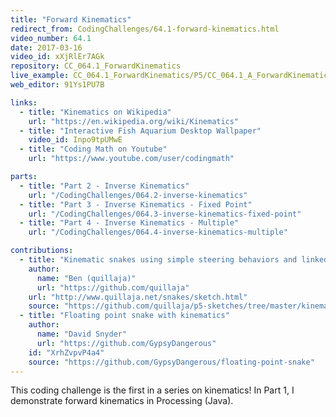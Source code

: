 ```yaml
---
title: "Forward Kinematics"
redirect_from: CodingChallenges/64.1-forward-kinematics.html
video_number: 64.1
date: 2017-03-16
video_id: xXjRlEr7AGk
repository: CC_064.1_ForwardKinematics
live_example: CC_064.1_ForwardKinematics/P5/CC_064.1_A_ForwardKinematics
web_editor: 91Ys1PU7B

links:
  - title: "Kinematics on Wikipedia"
    url: "https://en.wikipedia.org/wiki/Kinematics"
  - title: "Interactive Fish Aquarium Desktop Wallpaper"
    video_id: Inpo9tpUMwE
  - title: "Coding Math on Youtube"
    url: "https://www.youtube.com/user/codingmath"

parts:
  - title: "Part 2 - Inverse Kinematics"
    url: "/CodingChallenges/064.2-inverse-kinematics"
  - title: "Part 3 - Inverse Kinematics - Fixed Point"
    url: "/CodingChallenges/064.3-inverse-kinematics-fixed-point"
  - title: "Part 4 - Inverse Kinematics - Multiple"
    url: "/CodingChallenges/064.4-inverse-kinematics-multiple"

contributions:
  - title: "Kinematic snakes using simple steering behaviors and linked lists."
    author:
      name: "Ben (quillaja)"
      url: "https://github.com/quillaja"
    url: "http://www.quillaja.net/snakes/sketch.html"
    source: "https://github.com/quillaja/p5-sketches/tree/master/kinematics"
  - title: "Floating point snake with kinematics"
    author:
      name: "David Snyder"
      url: "https://github.com/GypsyDangerous"
    id: "XrhZvpvP4a4"
    source: "https://github.com/GypsyDangerous/floating-point-snake"
---
```


This coding challenge is the first in a series on kinematics!
In Part 1, I demonstrate forward kinematics in Processing (Java).
